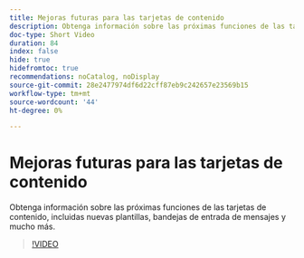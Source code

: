 ```yaml
---
title: Mejoras futuras para las tarjetas de contenido
description: Obtenga información sobre las próximas funciones de las tarjetas de contenido, incluidas nuevas plantillas, bandejas de entrada de mensajes y mucho más.
doc-type: Short Video
duration: 84
index: false
hide: true
hidefromtoc: true
recommendations: noCatalog, noDisplay
source-git-commit: 28e2477974df6d22cff87eb9c242657e23569b15
workflow-type: tm+mt
source-wordcount: '44'
ht-degree: 0%

---
```



# Mejoras futuras para las tarjetas de contenido

Obtenga información sobre las próximas funciones de las tarjetas de contenido, incluidas nuevas plantillas, bandejas de entrada de mensajes y mucho más.

<!-- 62_S603_3442534_83_future-enhancements-for-content-cards -->
>[!VIDEO](https://video.tv.adobe.com/v/3460323/?learn=on&enablevpops=true&captions=spa)
